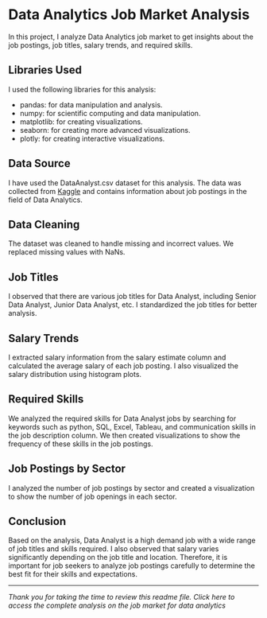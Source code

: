 # Data Analytics Job Market Analysis

In this project, I analyze Data Analytics job market to get insights about the job postings, job titles, salary trends, and required skills.

## Libraries Used

I used the following libraries for this analysis:

- pandas: for data manipulation and analysis.
- numpy: for scientific computing and data manipulation.
- matplotlib: for creating visualizations.
- seaborn: for creating more advanced visualizations.
- plotly: for creating interactive visualizations.

## Data Source

I have used the DataAnalyst.csv dataset for this analysis. The data was collected from [Kaggle](https://www.kaggle.com/datasets/andrewmvd/data-analyst-jobs) and contains information about job postings in the field of Data Analytics.

## Data Cleaning

The dataset was cleaned to handle missing and incorrect values. We replaced missing values with NaNs.

## Job Titles

I observed that there are various job titles for Data Analyst, including Senior Data Analyst, Junior Data Analyst, etc. I standardized the job titles for better analysis.

## Salary Trends

I extracted salary information from the salary estimate column and calculated the average salary of each job posting. I also visualized the salary distribution using histogram plots.

## Required Skills

We analyzed the required skills for Data Analyst jobs by searching for keywords such as python, SQL, Excel, Tableau, and communication skills in the job description column. We then created visualizations to show the frequency of these skills in the job postings.


## Job Postings by Sector

I analyzed the number of job postings by sector and created a visualization to show the number of job openings in each sector.


## Conclusion

Based on the analysis, Data Analyst is a high demand job with a wide range of job titles and skills required. I also observed that salary varies significantly depending on the job title and location. Therefore, it is important for job seekers to analyze job postings carefully to determine the best fit for their skills and expectations.

---

*Thank you for taking the time to review this readme file. Click here to access the complete analysis on the job market for data analytics*
